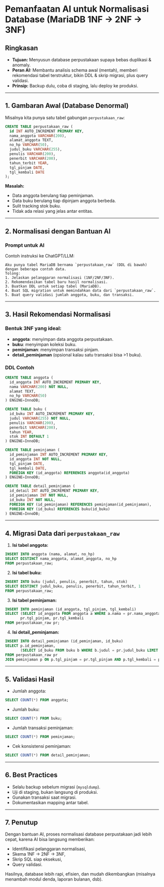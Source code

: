 # Pemanfaatan AI untuk Normalisasi Database (MariaDB 1NF → 2NF → 3NF)

## Ringkasan
- **Tujuan:** Menyusun database perpustakaan supaya bebas duplikasi & anomaly.  
- **Peran AI:** Membantu analisis schema awal (mentah), memberi rekomendasi tabel terstruktur, bikin DDL & skrip migrasi, plus query validasi.  
- **Prinsip:** Backup dulu, coba di staging, lalu deploy ke produksi.  

---

## 1. Gambaran Awal (Database Denormal)  
Misalnya kita punya satu tabel gabungan `perpustakaan_raw`:  

```sql
CREATE TABLE perpustakaan_raw (
  id INT AUTO_INCREMENT PRIMARY KEY,
  nama_anggota VARCHAR(200),
  alamat_anggota TEXT,
  no_hp VARCHAR(50),
  judul_buku VARCHAR(255),
  penulis VARCHAR(200),
  penerbit VARCHAR(200),
  tahun_terbit YEAR,
  tgl_pinjam DATE,
  tgl_kembali DATE
);
```

**Masalah:**
- Data anggota berulang tiap peminjaman.  
- Data buku berulang tiap dipinjam anggota berbeda.  
- Sulit tracking stok buku.  
- Tidak ada relasi yang jelas antar entitas.  

---

## 2. Normalisasi dengan Bantuan AI  

### Prompt untuk AI
Contoh instruksi ke ChatGPT/LLM:  

```
Aku punya tabel MariaDB bernama `perpustakaan_raw` (DDL di bawah) dengan beberapa contoh data. 
Tolong:
1. Jelaskan pelanggaran normalisasi (1NF/2NF/3NF).
2. Rekomendasikan tabel baru hasil normalisasi.
3. Buatkan DDL untuk setiap tabel (MariaDB).
4. Buat SQL migration untuk memindahkan data dari `perpustakaan_raw`.
5. Buat query validasi jumlah anggota, buku, dan transaksi.
```

---

## 3. Hasil Rekomendasi Normalisasi  

### Bentuk 3NF yang ideal:
- **anggota**: menyimpan data anggota perpustakaan.  
- **buku**: menyimpan koleksi buku.  
- **peminjaman**: menyimpan transaksi pinjam.  
- **detail_peminjaman** (opsional kalau satu transaksi bisa >1 buku).  

### DDL Contoh  

```sql
CREATE TABLE anggota (
  id_anggota INT AUTO_INCREMENT PRIMARY KEY,
  nama VARCHAR(200) NOT NULL,
  alamat TEXT,
  no_hp VARCHAR(50)
) ENGINE=InnoDB;

CREATE TABLE buku (
  id_buku INT AUTO_INCREMENT PRIMARY KEY,
  judul VARCHAR(255) NOT NULL,
  penulis VARCHAR(200),
  penerbit VARCHAR(200),
  tahun YEAR,
  stok INT DEFAULT 1
) ENGINE=InnoDB;

CREATE TABLE peminjaman (
  id_peminjaman INT AUTO_INCREMENT PRIMARY KEY,
  id_anggota INT NOT NULL,
  tgl_pinjam DATE,
  tgl_kembali DATE,
  FOREIGN KEY (id_anggota) REFERENCES anggota(id_anggota)
) ENGINE=InnoDB;

CREATE TABLE detail_peminjaman (
  id_detail INT AUTO_INCREMENT PRIMARY KEY,
  id_peminjaman INT NOT NULL,
  id_buku INT NOT NULL,
  FOREIGN KEY (id_peminjaman) REFERENCES peminjaman(id_peminjaman),
  FOREIGN KEY (id_buku) REFERENCES buku(id_buku)
) ENGINE=InnoDB;
```

---

## 4. Migrasi Data dari `perpustakaan_raw`  

1. **Isi tabel anggota:**
```sql
INSERT INTO anggota (nama, alamat, no_hp)
SELECT DISTINCT nama_anggota, alamat_anggota, no_hp
FROM perpustakaan_raw;
```

2. **Isi tabel buku:**
```sql
INSERT INTO buku (judul, penulis, penerbit, tahun, stok)
SELECT DISTINCT judul_buku, penulis, penerbit, tahun_terbit, 1
FROM perpustakaan_raw;
```

3. **Isi tabel peminjaman:**
```sql
INSERT INTO peminjaman (id_anggota, tgl_pinjam, tgl_kembali)
SELECT (SELECT id_anggota FROM anggota a WHERE a.nama = pr.nama_anggota LIMIT 1),
       pr.tgl_pinjam, pr.tgl_kembali
FROM perpustakaan_raw pr;
```

4. **Isi detail_peminjaman:**
```sql
INSERT INTO detail_peminjaman (id_peminjaman, id_buku)
SELECT p.id_peminjaman,
       (SELECT id_buku FROM buku b WHERE b.judul = pr.judul_buku LIMIT 1)
FROM perpustakaan_raw pr
JOIN peminjaman p ON p.tgl_pinjam = pr.tgl_pinjam AND p.tgl_kembali = pr.tgl_kembali;
```

---

## 5. Validasi Hasil  

- Jumlah anggota:
```sql
SELECT COUNT(*) FROM anggota;
```

- Jumlah buku:
```sql
SELECT COUNT(*) FROM buku;
```

- Jumlah transaksi peminjaman:
```sql
SELECT COUNT(*) FROM peminjaman;
```

- Cek konsistensi peminjaman:
```sql
SELECT COUNT(*) FROM detail_peminjaman;
```

---

## 6. Best Practices  
- Selalu backup sebelum migrasi (`mysqldump`).  
- Uji di staging, bukan langsung di produksi.  
- Gunakan transaksi saat migrasi.  
- Dokumentasikan mapping antar tabel.  

---

## 7. Penutup  
Dengan bantuan AI, proses normalisasi database perpustakaan jadi lebih cepat, karena AI bisa langsung memberikan:  
- Identifikasi pelanggaran normalisasi,  
- Skema 1NF → 2NF → 3NF,  
- Skrip SQL siap eksekusi,  
- Query validasi.  

Hasilnya, database lebih rapi, efisien, dan mudah dikembangkan (misalnya menambah modul denda, laporan bulanan, dsb).  

